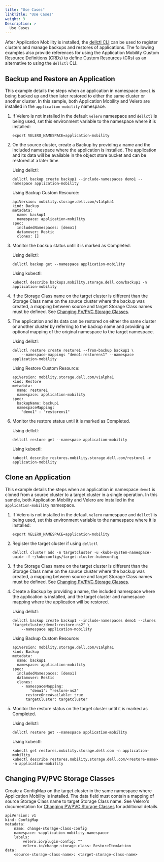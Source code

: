 ```yaml
---
title: "Use Cases"
linkTitle: "Use Cases"
weight: 3
Description: >
  Use Cases
---
```


After Application Mobility is installed, the [dellctl CLI](../../references/cli/) can be used to register clusters and manage backups and restores of applications. The following examples also provide references for using the Application Mobility Custom Resource Definitions (CRDs) to define Custom Resources (CRs) as an alternative to using the `dellctl` CLI.

## Backup and Restore an Application
This example details the steps when an application in namespace `demo1` is being backed up and then later restored to either the same cluster or another cluster. In this sample, both Application Mobility and Velero are installed in the `application-mobility` namespace.

1. If Velero is not installed in the default `velero` namespace and `dellctl` is being used, set this environment variable to the namespace where it is installed:
    ```
    export VELERO_NAMESPACE=application-mobility 
    ```
1. On the source cluster, create a Backup by providing a name and the included namespace where the application is installed. The application and its data will be available in the object store bucket and can be restored at a later time.
    
    Using dellctl:
    ```
    dellctl backup create backup1 --include-namespaces demo1 --namespace application-mobility
    ```
    Using Backup Custom Resource:
    ```
    apiVersion: mobility.storage.dell.com/v1alpha1
    kind: Backup
    metadata:
      name: backup1
      namespace: application-mobility
    spec:
      includedNamespaces: [demo1]
      datamover: Restic
      clones: []
    ```
1. Monitor the backup status until it is marked as Completed.

    Using dellctl:
    ```
    dellctl backup get --namespace application-mobility
    ```

    Using kubectl:
    ```
    kubectl describe backups.mobility.storage.dell.com/backup1 -n application-mobility
    ```

1. If the Storage Class name on the target cluster is different than the Storage Class name on the source cluster where the backup was created, a mapping between source and target Storage Class names must be defined. See [Changing PV/PVC Storage Classes](#changing-pvpvc-storage-classes).
1. The application and its data can be restored on either the same cluster or another cluster by referring to the backup name and providing an optional mapping of the original namespace to the target namespace.

    Using dellctl:
    ```
    dellctl restore create restore1 --from-backup backup1 \
        --namespace-mappings "demo1:restorens1" --namespace application-mobility
    ```

    Using Restore Custom Resource:
    ```
    apiVersion: mobility.storage.dell.com/v1alpha1
    kind: Restore
    metadata:
      name: restore1
      namespace: application-mobility
    spec:
      backupName: backup1
      namespaceMapping:
        "demo1" : "restorens1"
    ```
1. Monitor the restore status until it is marked as Completed.

    Using dellctl:
    ```
    dellctl restore get --namespace application-mobility
    ```

    Using kubectl:
    ```
    kubectl describe restores.mobility.storage.dell.com/restore1 -n application-mobility
    ```


## Clone an Application
This example details the steps when an application in namespace `demo1` is cloned from a source cluster to a target cluster in a single operation. In this sample, both Application Mobility and Velero are installed in the `application-mobility` namespace.

1. If Velero is not installed in the default `velero` namespace and `dellctl` is being used, set this environment variable to the namespace where it is installed:
    ```
    export VELERO_NAMESPACE=application-mobility 
    ```
1. Register the target cluster if using `dellctl`
    ```
    dellctl cluster add -n targetcluster -u <kube-system-namespace-uuid> -f ~/kubeconfigs/target-cluster-kubeconfig
    ```
1. If the Storage Class name on the target cluster is different than the Storage Class name on the source cluster where the backup was created, a mapping between source and target Storage Class names must be defined. See [Changing PV/PVC Storage Classes](#changing-pvpvc-storage-classes).
1. Create a Backup by providing a name, the included namespace where the application is installed, and the target cluster and namespace mapping where the application will be restored.
    
    Using dellctl:
    ```
    dellctl backup create backup1 --include-namespaces demo1 --clones "targetcluster/demo1:restore-ns2" \
        --namespace application-mobility
    ```

    Using Backup Custom Resource:
    ```
    apiVersion: mobility.storage.dell.com/v1alpha1
    kind: Backup
    metadata:
      name: backup1
      namespace: application-mobility
    spec:
      includedNamespaces: [demo1]
      datamover: Restic
      clones:
        - namespaceMapping:
            "demo1": "restore-ns2" 
          restoreOnceAvailable: true
          targetCluster: targetcluster
    ```

1. Monitor the restore status on the target cluster until it is marked as Completed.

    Using dellctl:
    ```
    dellctl restore get --namespace application-mobility
    ```

    Using kubectl:
    ```
    kubectl get restores.mobility.storage.dell.com -n application-mobility
    kubectl describe restores.mobility.storage.dell.com/<restore-name> -n application-mobility
    ```

## Changing PV/PVC Storage Classes
Create a ConfigMap on the target cluster in the same namespace where Application Mobility is installed. The data field must contain a mapping of source Storage Class name to target Storage Class name. See Velero's documentation for [Changing PV/PVC Storage Classes](https://velero.io/docs/v1.9/restore-reference/#changing-pvpvc-storage-classes) for additional details.
```
apiVersion: v1
kind: ConfigMap
metadata:
    name: change-storage-class-config
    namespace: <application-mobility-namespace>
    labels:
        velero.io/plugin-config: ""
        velero.io/change-storage-class: RestoreItemAction
data:
    <source-storage-class-name>: <target-storage-class-name>
```
